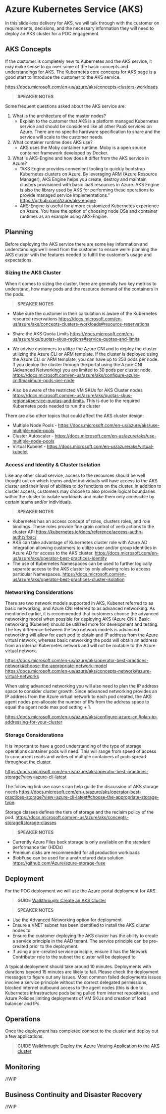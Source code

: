 # Azure Kubernetes Service (AKS)  
In this slide-less delivery for AKS, we will talk through with the customer on requirements, decisions, and the necessary information they will need to deploy an AKS cluster for a POC engagement. 

## AKS Concepts
If the customer is completely new to Kubernetes and the AKS service, it may make sense to go over some of the basic concepts and understandings for AKS. The Kubernetes core concepts for AKS page is a good start to introduce the customer to the AKS service.

https://docs.microsoft.com/en-us/azure/aks/concepts-clusters-workloads

> **SPEAKER NOTES**

Some frequent questions asked about the AKS service are:
1. What is the architecture of the master nodes?
    * Explain to the customer that AKS is a platform managed Kubernetes service and should be considered like all other PaaS services            on Azure. There are no specific hardware specification to share and the service will scale to the customer needs. 
2. What container runtime does AKS use?
    * AKS uses the Moby container runtime. Moby is a open source container framework developed by Docker.
3.	What is AKS-Engine and how does it differ from the AKS service in Azure?
    * “AKS Engine provides convenient tooling to quickly bootstrap Kubernetes clusters on Azure. By leveraging ARM (Azure Resource Manager), AKS Engine helps you create, destroy and maintain clusters provisioned with basic IaaS resources in Azure. AKS Engine is also the library used by AKS for performing these operations to provide managed service implementations.” https://github.com/Azure/aks-engine
    * AKS-Engine is useful for a more customized Kubernetes experience on Azure. You have the option of choosing node OSs and container runtimes as an example using AKS-Engine.
    
## Planning
Before deploying the AKS service there are some key information and understandings we’ll need from the customer to ensure we’re planning the AKS cluster with the features needed to fulfill the customer’s usage and expectations.

### Sizing the AKS Cluster
When it comes to sizing the cluster, there are generally two key metrics to understand, how many pods and the resource demand of the containers in the pods.

> **SPEAKER NOTES**
* Make sure the customer in their calculation is aware of the Kubernetes resource reservations https://docs.microsoft.com/en-us/azure/aks/concepts-clusters-workloads#resource-reservations

* Share the AKS Quota Limits https://docs.microsoft.com/en-us/azure/aks/quotas-skus-regions#service-quotas-and-limits

* We advise customers to utilize the Azure CNI and to deploy the cluster utilizing the Azure CLI or ARM template. If the cluster is deployed using the Azure CLI or ARM template, you can have up to 250 pods per node. If you deploy the cluster through the portal using the Azure CNI (Advanced Networking) you are limited to 30 pods per cluster node. https://docs.microsoft.com/en-us/azure/aks/configure-azure-cni#maximum-pods-per-node

* Also be aware of the restricted VM SKUs for AKS Cluster nodes https://docs.microsoft.com/en-us/azure/aks/quotas-skus-regions#service-quotas-and-limits. This is due to the required Kubernetes pods needed to run the cluster

There are also other topics that could affect the AKS cluster design:
* Multiple Node Pools - https://docs.microsoft.com/en-us/azure/aks/use-multiple-node-pools
* Cluster Autoscaler - https://docs.microsoft.com/en-us/azure/aks/use-multiple-node-pools
* Virtual Kubelet - https://docs.microsoft.com/en-us/azure/aks/virtual-kubelet

### Access and Identity & Cluster Isolation
Like any other cloud service, access to the resources should be well thought out on which teams and/or individuals will have access to the AKS cluster and their level of abilities to do functions on the cluster. In addition to cluster access, customers may choose to also provide logical boundaries within the cluster to isolate workloads and make them only accessible by certain teams and/or individuals.

> **SPEAKER NOTES**
* Kubernetes has an access concept of roles, clusters roles, and role bindings. These roles provide fine grain control of verb actions to the cluster API https://kubernetes.io/docs/reference/access-authn-authz/rbac/
* AKS can take advantage of Kubernetes cluster role with Azure AD Integration allowing customers to utilize user and/or group identities in Azure AD for access to the AKS cluster. https://docs.microsoft.com/en-us/azure/aks/operator-best-practices-identity
* The use of Kubernetes Namespaces can be used to further logically separate access to the AKS cluster by only allowing roles to access particular Namespaces. https://docs.microsoft.com/en-us/azure/aks/operator-best-practices-cluster-isolation

### Networking Considerations
There are two network models supported in AKS, Kubenet referred to as basic networking, and Azure CNI referred to as advanced networking. As mentioned earlier, it is recommended that customers choose the advanced networking model when possible for deploying AKS (Azure CNI). Basic networking (Kubenet) should be utilized more for development and testing. The key difference between the two network models is advanced networking will allow for each pod to obtain and IP address from the Azure virtual network, whereas basic networking the pods will obtain an address from an internal Kubernetes network and will not be routable to the Azure virtual network.

https://docs.microsoft.com/en-us/azure/aks/operator-best-practices-network#choose-the-appropriate-network-model
https://docs.microsoft.com/en-us/azure/aks/concepts-network#azure-virtual-networks

When using advanced networking you will also need to plan the IP address space to consider cluster growth. Since advanced networking provides an IP address from the Azure virtual network to each pod created, the AKS agent nodes pre-allocate the number of IPs from the address space to equal the agent node max pod setting + 1. 

https://docs.microsoft.com/en-us/azure/aks/configure-azure-cni#plan-ip-addressing-for-your-cluster

### Storage Considerations
It is important to have a good understanding of the type of storage operations container pods will need. This will range from speed of access to concurrent reads and writes of multiple containers of pods spread throughout the cluster. 

https://docs.microsoft.com/en-us/azure/aks/operator-best-practices-storage?view=azure-cli-latest

The following link use case s can help guide the discussion of  AKS storage needs https://docs.microsoft.com/en-us/azure/aks/operator-best-practices-storage?view=azure-cli-latest#choose-the-appropriate-storage-type. 

Storage classes defines the tiers of storage and the reclaim policy of the pod. 
https://docs.microsoft.com/en-us/azure/aks/concepts-storage#storage-classes

> **SPEAKER NOTES**
* Currently Azure Files back storage is only available on the standard performance tier (HDDs)
* Premium disks are recommended for all production workloads
* BlobFuse can be used for a unstructured data solution https://github.com/Azure/azure-storage-fuse

## Deployment
For the POC deployment we will use the Azure portal deployment for AKS.

> **GUIDE** [Walkthrough: Create an AKS Cluster](https://docs.microsoft.com/en-us/azure/aks/kubernetes-walkthrough-portal#create-an-aks-cluster) 

> **SPEAKER NOTES**
* Use the Advanced Networking option for deployment
* Ensure a VNET subnet has been identified to install the AKS cluster nodes to
* Ensure the customer deploying the AKS cluster has the ability to create a service principle in the AAD tenant. The service principle can be pre-created prior to the deployment. 
* If using a pre-created service principle, ensure it has the Network Contributor role to the subnet the cluster will be deployed to

A typical deployment should take around 10 minutes. Deployments with durations beyond 15 minutes are likely to fail. Please check the deployment messages to figure out any issues. Most common failed deployments issues involve a service principle without the correct delegated permissions, blocked internet outbound access to the agent nodes (this is due to Kubernetes infrastructure pods being pulled from internet repositories, and Azure Policies limiting deployments of VM SKUs and creation of load balancer and IPs.

## Operations
Once the deployment has completed connect to the cluster and deploy out a few applications.

> **GUIDE** [Walkthrough: Deploy the Azure Voteing Application to the AKS cluster](https://docs.microsoft.com/en-us/azure/aks/kubernetes-walkthrough-portal#run-the-application) 

## Monitoring

//WIP

## Business Continuity and Disaster Recovery

//WIP




